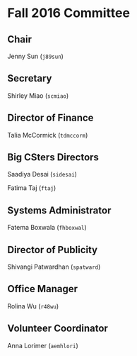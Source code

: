 # Fall 2016 Committee #

## Chair ##

Jenny Sun (`j89sun`)

## Secretary ##

Shirley Miao (`scmiao`)

## Director of Finance ##

Talia McCormick (`tdmccorm`)

## Big CSters Directors ##

Saadiya Desai (`sidesai`)

Fatima Taj (`ftaj`)

## Systems Administrator ##

Fatema Boxwala (`fhboxwal`)

## Director of Publicity ##

Shivangi Patwardhan (`spatward`)

## Office Manager ##

Rolina Wu (`r48wu`)

## Volunteer Coordinator ##

Anna Lorimer (`aemhlori`)
